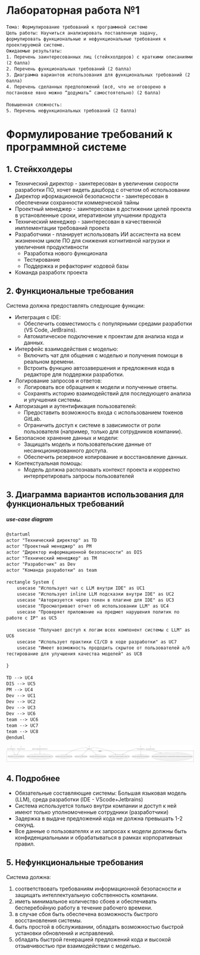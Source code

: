 # Лабораторная работа №1
```
Тема: Формулирование требований к программной системе
Цель работы: Научиться анализировать поставленную задачу, формулировать функциональные и нефункциональные требования к проектируемой системе.
Ожидаемые результаты:
1. Перечень заинтересованных лиц (стейкхолдеров) с краткими описаниями (2 балла)
2. Перечень функциональных требований (2 балла)
3. Диаграмма вариантов использования для функциональных требований (2 балла)
4. Перечень сделанных предположений (всё, что не оговорено в постановке явно можно “додумать” самостоятельно) (2 балла)

Повышенная сложность:
5. Перечень нефункциональных требований (2 балла)
```

# Формулирование требований к программной системе

## 1. Стейкхолдеры

- Технический директор - заинтересован в увеличении скорости разработки ПО, хочет видеть дашборд с отчетом об использовании 
- Директор иформационной безопасности - заинтересован в обеспечении сохранности коммерческой тайны
- Проектный менеджер - заинтересован в достижении целей проекта в установленные сроки, итеративном улучшении продукта
- Технический менеджер - заинтересован в качественной имплементации требований проекта
- Разработчики - планирует использовать ИИ ассистента на всем жизненном цикле ПО для снижения когнитивной нагрузки и увеличения продуктивности
  - Разработка нового функционала
  - Тестирование
  - Поддержка и рефакторинг кодовой базы
- Команда разработк проекта

## 2. Функциональные требования

Система должна предоставлять следующие функции:
- Интеграция с IDE:
   - Обеспечить совместимость с популярными средами разработки (VS Code, JetBrains).
   - Автоматическое подключение к проектам для анализа кода и данных.
- Интерфейс взаимодействия с моделью:
  - Включить чат для общения с моделью и получения помощи в реальном времени.
  - Встроить функцию автозавершения и предложения кода в редакторе для поддержки разработки.
- Логирование запросов и ответов:
  - Логировать все обращения к модели и полученные ответы.
  - Сохранять историю взаимодействий для последующего анализа и улучшения системы.
- Авторизация и аутентификация пользователей:
  - Предоставить возможность входа с использованием токенов GitLab.
  - Ограничить доступ к системе в зависимости от роли пользователя (например, только для сотрудников компании).
- Безопасное хранение данных и модели:
  - Защищать модель и пользовательские данные от несанкционированного доступа.
  - Обеспечить резервное копирование и восстановление данных. 
- Контекстуальная помощь:
  - Модель должна распознавать контекст проекта и корректно интерпретировать запросы пользователей

## 3. Диаграмма вариантов использования для функциональных требований

##### use-case diagram
```plantuml
@startuml
actor "Технический директор" as TD
actor "Проектный менеджер" as PM
actor "Директор информационной безопасности" as DIS
actor "Технический менеджер" as TM
actor "Разработчик" as Dev
actor "Команда разработки" as team

rectangle System {
    usecase "Использует чат с LLM внутри IDE" as UC1
    usecase "Использует inline LLM подсказки внутри IDE" as UC2
    usecase "Авторизуется через токен в плагине для IDE" as UC3
    usecase "Просматривает отчет об использовании LLM" as UC4
    usecase "Проверяет приложение на предмет нарушения политик по работе с IP" as UC5
    
    usecase "Получает доступ к логам всех компонент системы с LLM" as UC6
    usecase "Использует практики CI/CD в ходе разработки" as UC7
    usecase "Имеет возможность прододить скрытое от пользователей а/б тестирование для улучшения качества моделей" as UC8
    
}

TD --> UC4
DIS --> UC5
PM --> UC4
Dev --> UC1
Dev --> UC2
Dev --> UC3
Dev --> UC6
team --> UC6
team --> UC7 
team --> UC8
@enduml
```

![img.png](img.png)


## 4. Подробнее

- Обязательные составляющие системы: Большая языковая модель (LLM), среда разработки (IDE - VScode+Jetbrains)
- Система используется только внутри компании и доступ к ней имеют только уполномоченные сотрудники (разработчики)
- Задержка в выдаче предложений кода не должна превышать 1-2 секунд.
- Все данные о пользователях и их запросах к модели должны быть конфиденциальными и обрабатываться в рамках корпоративных правил.

## 5. Нефункциональные требования
Система должна:
1.	соответствовать требованиям информационной безопасности и защищать интеллектуальную собственность компании.
2.	иметь минимальное количество сбоев и обеспечивать бесперебойную работу в течение рабочего времени.
3.	в случае сбоя быть обеспечена возможность быстрого восстановления системы.
4.	быть простой в обслуживании, обладать возможностью быстрой установки обновлений и исправлений.
5.	обладать быстрой генерацией предложений кода и высокой отзывчивостью при взаимодействии с моделью.
